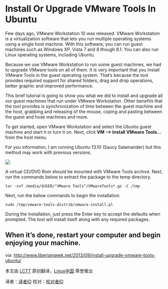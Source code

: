 Install Or Upgrade VMware Tools In Ubuntu
================================================================================
Few days ago, VMware Workstation 10 was released. VMware Workstation is a virtualization software that lets you run multiple operating systems using a single host machine. With this software, you can run guest machines such as Windows XP, Vista 7 and 8 though 8.1. You can also run Linux operating systems, including Ubuntu.

Because we use VMware Workstation to run some guest machines, we had to upgrade VMware tools on all of them. It is very important that you install VMware Tools in the guest operating system. That’s because the tool provides required support for shared folders, drag and drop operations, better graphic and improved performance.

This brief tutorial is going to show you what we did to install and upgrade all our guest machines that run under VMware Workstation. Other benefits that the tool provides is synchronization of time between the guest machine and the host, grabbing and releasing of the mouse, coping and pasting between the guest and hose machines and more.

To get started, open VMware Workstation and select the Ubuntu guest machine and start it or turn it on. Next, click **VM –> Install VMware Tools…** from the host menu.

For you information, I am running Ubuntu 13.10 (Saucy Salamander) but this method may work with previous versions.

![](http://www.liberiangeek.net/wp-content/uploads/2013/09/ubuntu-vmware-tools.png)

A virtual CD/DVD Rom should be mounted with VMware Tools archive.  Next, run the commands below to extract the package to the temp directory.

    tar -xvf /media/$USER/"VMware Tools"/VMwareTools*.gz -C /tmp

Next, run the below commands to begin the installation.

    sudo /tmp/vmware-tools-distrib/vmware-install.pl

During the installation, just press the Enter key to accept the defaults when prompted. The tool will install itself along with any required packages.

When it’s done, restart your computer and begin enjoying your machine.
--------------------------------------------------------------------------------

via: http://www.liberiangeek.net/2013/09/install-upgrade-vmware-tools-ubuntu/

本文由 [LCTT](https://github.com/LCTT/TranslateProject) 原创翻译，[Linux中国](http://linux.cn/) 荣誉推出

译者：[译者ID](https://github.com/译者ID) 校对：[校对者ID](https://github.com/校对者ID)